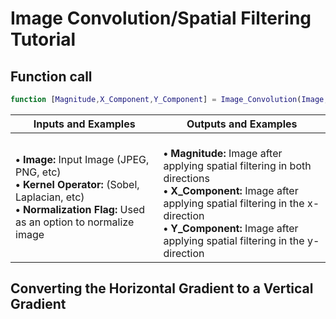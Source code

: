 # Image Convolution/Spatial Filtering Tutorial


## Function call
```Matlab
function [Magnitude,X_Component,Y_Component] = Image_Convolution(Image,Kernel_Operator,Normalization_Flag)
```
|Inputs and Examples|Outputs and Examples|
|--|--|
|<b>• Image:</b> Input Image (JPEG, PNG, etc) <br> <b>• Kernel Operator:</b> (Sobel, Laplacian, etc) <br/><b>• Normalization Flag:</b> Used as an option to normalize image |<br><b>• Magnitude:</b> Image after applying spatial filtering in both directions <br/> <b>• X_Component:</b> Image after applying spatial filtering in the x-direction <br/> <b>• Y_Component:</b> Image after applying spatial filtering in the y-direction|


## Converting the Horizontal Gradient to a Vertical Gradient
